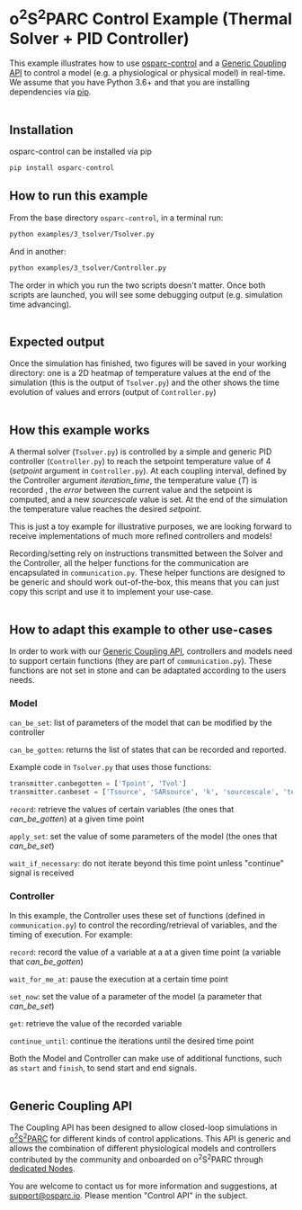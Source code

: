 # o<sup>2</sup>S<sup>2</sup>PARC Control Example (Thermal Solver + PID Controller)

This example illustrates how to use [osparc-control](https://itisfoundation.github.io/osparc-control) and a [Generic Coupling API](#generic-coupling-api) to control a model (e.g. a physiological or physical model) in real-time. We assume that you have Python 3.6+ and that you are installing dependencies via [pip](https://pip.pypa.io/en/stable/). <br /><br />

## Installation

osparc-control can be installed via pip

```bash
pip install osparc-control
```

## How to run this example

From the base directory `osparc-control`, in a terminal run:

```bash
python examples/3_tsolver/Tsolver.py
```

And in another:

```bash
python examples/3_tsolver/Controller.py
```

The order in which you run the two scripts doesn't matter.
Once both scripts are launched, you will see some debugging output (e.g. simulation time advancing).<br /><br />

## Expected output

Once the simulation has finished, two figures will be saved in your working directory: one is a 2D heatmap of temperature values at the end of the simulation (this is the output of `Tsolver.py`) and the other shows the time evolution of values and errors (output of `Controller.py`)<br /><br />

## How this example works

A thermal solver (`Tsolver.py`) is controlled by a simple and generic PID controller (`Controller.py`) to reach the setpoint temperature value of 4 (_setpoint_ argument in `Controller.py`).
At each coupling interval, defined by the Controller argument _iteration_time_, the temperature value (_T_) is recorded , the _error_ between the current value and the setpoint is computed, and a new _sourcescale_ value is set.
At the end of the simulation the temperature value reaches the desired _setpoint_.

This is just a toy example for illustrative purposes, we are looking forward to receive implementations of much more refined controllers and models!

Recording/setting rely on instructions transmitted between the Solver and the Controller, all the helper functions for the communication are encapsulated in `communication.py`. These helper functions are designed to be generic and should work out-of-the-box, this means that you can just copy this script and use it to implement your use-case. <br /><br />

## How to adapt this example to other use-cases

In order to work with our [Generic Coupling API](#generic-coupling-api), controllers and models need to support certain functions (they are part of `communication.py`). These functions are not set in stone and can be adaptated according to the users needs.

### Model

`can_be_set`: list of parameters of the model that can be modified by the controller

`can_be_gotten`: returns the list of states that can be recorded and reported.

Example code in `Tsolver.py` that uses those functions:

```python
transmitter.canbegotten = ['Tpoint', 'Tvol']
transmitter.canbeset = ['Tsource', 'SARsource', 'k', 'sourcescale', 'tend']
```

`record`: retrieve the values of certain variables (the ones that _can_be_gotten_) at a given time point

`apply_set`: set the value of some parameters of the model (the ones that _can_be_set_)

`wait_if_necessary`: do not iterate beyond this time point unless "continue" signal is received

### Controller

In this example, the Controller uses these set of functions (defined in `communication.py`) to control the recording/retrieval of variables, and the timing of execution. For example:

`record`: record the value of a variable at a at a given time point (a variable that _can_be_gotten_)

`wait_for_me_at`: pause the execution at a certain time point

`set_now`: set the value of a parameter of the model (a parameter that _can_be_set_)

`get`: retrieve the value of the recorded variable

`continue_until`: continue the iterations until the desired time point

Both the Model and Controller can make use of additional functions, such as `start` and `finish`, to send start and end signals.<br /><br />

## Generic Coupling API

The Coupling API has been designed to allow closed-loop simulations in [o<sup>2</sup>S<sup>2</sup>PARC](https://docs.osparc.io/#/) for different kinds of control applications. This API is generic and allows the combination of different physiological models and controllers contributed by the community and onboarded on o<sup>2</sup>S<sup>2</sup>PARC through [dedicated Nodes](https://docs.osparc.io/#/docs/submission).

You are welcome to contact us for more information and suggestions, at support@osparc.io. Please mention "Control API" in the subject.
